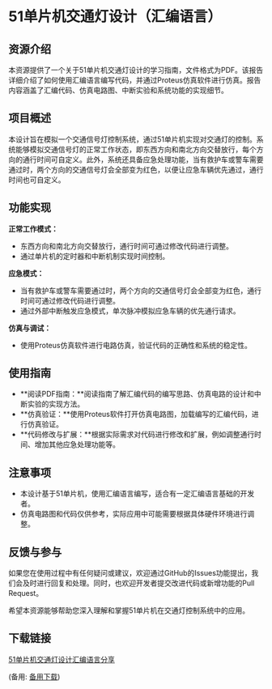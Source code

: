  # 51单片机交通灯设计（汇编语言）

 ## 资源介绍

 本资源提供了一个关于51单片机交通灯设计的学习指南，文件格式为PDF。该报告详细介绍了如何使用汇编语言编写代码，并通过Proteus仿真软件进行仿真。报告内容涵盖了汇编代码、仿真电路图、中断实验和系统功能的实现细节。

 ## 项目概述

 本设计旨在模拟一个交通信号灯控制系统，通过51单片机实现对交通灯的控制。系统能够模拟交通信号灯的正常工作状态，即东西方向和南北方向交替放行，每个方向的通行时间可自定义。此外，系统还具备应急处理功能，当有救护车或警车需要通过时，两个方向的交通信号灯会全部变为红色，以便让应急车辆优先通过，通行时间也可自定义。

 ## 功能实现

 **正常工作模式：**

 * 东西方向和南北方向交替放行，通行时间可通过修改代码进行调整。
 * 通过单片机的定时器和中断机制实现时间控制。

 **应急模式：**

 * 当有救护车或警车需要通过时，两个方向的交通信号灯会全部变为红色，通行时间可通过修改代码进行调整。
 * 通过外部中断触发应急模式，单次脉冲模拟应急车辆的优先通行请求。

 **仿真与调试：**

 * 使用Proteus仿真软件进行电路仿真，验证代码的正确性和系统的稳定性。

 ## 使用指南

 * **阅读PDF指南：**阅读指南了解汇编代码的编写思路、仿真电路的设计和中断实验的实现方法。
 * **仿真验证：**使用Proteus软件打开仿真电路图，加载编写的汇编代码，进行仿真验证。
 * **代码修改与扩展：**根据实际需求对代码进行修改和扩展，例如调整通行时间、增加其他应急处理功能等。

 ## 注意事项

 * 本设计基于51单片机，使用汇编语言编写，适合有一定汇编语言基础的开发者。
 * 仿真电路图和代码仅供参考，实际应用中可能需要根据具体硬件环境进行调整。

 ## 反馈与参与

 如果您在使用过程中有任何疑问或建议，欢迎通过GitHub的Issues功能提出，我们会及时进行回复和处理。同时，也欢迎开发者提交改进代码或新增功能的Pull Request。

 希望本资源能够帮助您深入理解和掌握51单片机在交通灯控制系统中的应用。

 ## 下载链接
 [51单片机交通灯设计汇编语言分享](https://pan.quark.cn/s/1114f4115415) 

 (备用: [备用下载](https://pan.baidu.com/s/1IDc3y56B5tREJgHgOO9yPw?pwd=1234))
